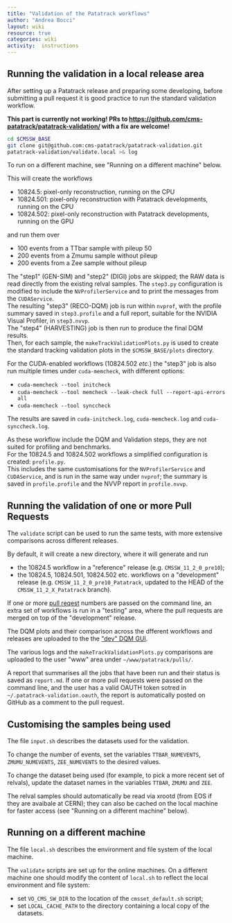 ```yaml
---
title: "Validation of the Patatrack workflows"
author: "Andrea Bocci"
layout: wiki
resource: true
categories: wiki
activity:  instructions
---
```


## Running the validation in a local release area

After setting up a Patatrack release and preparing some developing, before submitting a pull request it is good practice to run the
standard validation workflow.

**This part is currently not working! PRs to https://github.com/cms-patatrack/patatrack-validation/ with a fix are welcome!**

```bash
cd $CMSSW_BASE
git clone git@github.com:cms-patatrack/patatrack-validation.git
patatrack-validation/validate.local >& log
```

To run on a different machine, see "Running on a different machine" below.

This will create the workflows
  - 10824.5: pixel-only reconstruction, running on the CPU
  - 10824.501: pixel-only reconstruction with Patatrack developments, running on the CPU
  - 10824.502: pixel-only reconstruction with Patatrack developments, running on the GPU

and run them over
  - 100 events from a TTbar sample with pileup 50
  - 200 events from a Zmumu sample without pileup
  - 200 events from a Zee sample without pileup

The "step1" (GEN-SIM) and "step2" (DIGI) jobs are skipped; the RAW data is read directly from the existing relval samples.
The `step3.py` configuration is modified to include the `NVProfilerService` and to print the messages from the `CUDAService`.  
The resulting "step3" (RECO-DQM) job is run within `nvprof`, with the profile summary saved in `step3.profile` and a full
report, suitable for the NVIDIA Visual Profiler, in `step3.nvvp`.  
The "step4" (HARVESTING) job is then run to produce the final DQM results.  
Then, for each sample, the `makeTrackValidationPlots.py` is used to create the standard tracking validation plots in the
`$CMSSW_BASE/plots` directory.

For the CUDA-enabled workflows (10824.502 *etc.*) the "step3" job is also run multiple times under `cuda-memcheck`, with
different options:
  - `cuda-memcheck --tool initcheck`
  - `cuda-memcheck --tool memcheck --leak-check full --report-api-errors all`
  - `cuda-memcheck --tool synccheck`

The results are saved in `cuda-initcheck.log`, `cuda-memcheck.log` and `cuda-synccheck.log`.

As these workflow include the DQM and Validation steps, they are not suited for profiling and benchmarks.  
For the 10824.5 and 10824.502 workflows a simplified configuration is created: `profile.py`.  
This includes the same customisations for the `NVProfilerService` and `CUDAService`, and is run in the same way under `nvprof`;
the summary is saved in `profile.profile` and the NVVP report in `profile.nvvp`.


## Running the validation of one or more Pull Requests

The `validate` script can be used to run the same tests, with more extensive comparisons across different releases.

By default, it will create a new directory, where it will generate and run
  - the 10824.5 workflow in a "reference" release (e.g. `CMSSW_11_2_0_pre10`);
  - the 10824.5, 10824.501, 10824.502 etc. workflows on a "development" release (e.g. `CMSSW_11_2_0_pre10_Patatrack`, updated to
  the HEAD of the `CMSSW_11_2_X_Patatrack` branch).

If one or more [pull reqest](https://github.com/cms-patatrack/cmssw/pulls/) numbers are passed on the command line, an
extra set of workflows is run in a "testing" area, where the pull requests are merged on top of the "development" release.

The DQM plots and their comparison across the dfferent workflows and releases are uploaded to the the ["dev" DQM GUI]([http://dqmgui7.cern.ch:8060/dqm/dev]).

The various logs and the `makeTrackValidationPlots.py` comparisons are uploaded to the user "www" area under `~/www/patatrack/pulls/`.

A report that summarises all the jobs that have been run and their status is saved as `report.md`. If one or more pull requests
were passed on the command line, and the user has a valid OAUTH token sotred in `~/.patatrack-validation.oauth`, the report is
automatically posted on GitHub as a comment to the pull request.


## Customising the samples being used

The file `input.sh` describes the datasets used for the validation.

To change the number of events, set the variables `TTBAR_NUMEVENTS`, `ZMUMU_NUMEVENTS`, `ZEE_NUMEVENTS` to the desired values.

To change the dataset being used (for example, to pick a more recent set of relvals), update the dataset names in the variables
`TTBAR`, `ZMUMU` and `ZEE`.

The relval samples should automatically be read via xrootd (from EOS if they are avaibale at CERN); they can also be cached on
the local machine for faster access (see "Running on a different machine" below).


## Running on a different machine

The file `local.sh` describes the environment and file system of the local machine.

The `validate` scripts are set up for the online machines. 
On a different machine one should modify the content of `local.sh` to reflect the local environment and file system:
  - set `VO_CMS_SW_DIR` to the location of the `cmsset_default.sh` script;
  - set `LOCAL_CACHE_PATH` to the directory containing a local copy of the datasets.

